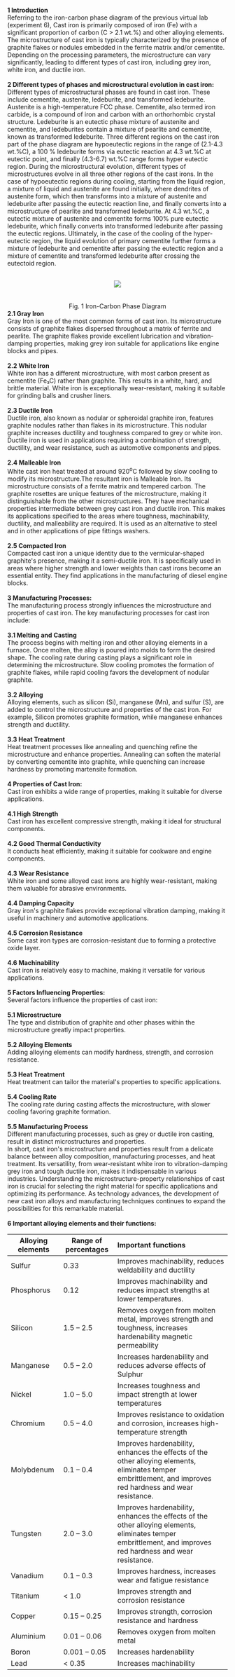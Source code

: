 <b>1 Introduction </b> <br>
Referring to the iron-carbon phase diagram of the previous virtual lab (experiment 6), Cast iron is primarily composed of iron (Fe) with a significant proportion of carbon (C > 2.1 wt.%) and other alloying elements. The microstructure of cast iron is typically characterized by the presence of graphite flakes or nodules embedded in the ferrite matrix and/or cementite. Depending on the processing parameters, the microstructure can vary significantly, leading to different types of cast iron, including grey iron, white iron, and ductile iron.<br><br>
<b>2 Different types of phases and microstructural evolution in cast iron:</b><br>
Different types of microstructural phases are found in cast iron. These include cementite, austenite, ledeburite, and transformed ledeburite. Austenite is a high-temperature FCC phase. Cementite, also termed iron carbide, is a compound of iron and carbon with an orthorhombic crystal structure. Ledeburite is an eutectic phase mixture of austenite and cementite, and ledeburites contain a mixture of pearlite and cementite, known as transformed ledeburite. Three different regions on the cast iron part of the phase diagram are hypoeutectic regions in the range of (2.1-4.3 wt.%C), a 100 % ledeburite forms via eutectic reaction at 4.3 wt.%C at eutectic point, and finally (4.3-6.7) wt.%C range forms hyper eutectic region. During the microstructural evolution, different types of microstructures evolve in all three other regions of the cast irons. In the case of hypoeutectic regions during cooling, starting from the liquid region, a mixture of liquid and austenite are found initially, where dendrites of austenite form, which then transforms into a mixture of austenite and ledeburite after passing the eutectic reaction line, and finally converts into a microstructure of pearlite and transformed ledeburite. At 4.3 wt.%C, a eutectic mixture of austenite and cementite forms 100% pure eutectic ledeburite, which finally converts into transformed ledeburite after passing the eutectic regions. Ultimately, in the case of the cooling of the hyper-eutectic region, the liquid evolution of primary cementite further forms a mixture of ledeburite and cementite after passing the eutectic region and a mixture of cementite and transformed ledeburite after crossing the eutectoid region. <br><br>
<center><image src="images/image1.png"></image></center> <br><br>
<center> Fig. 1 Iron-Carbon Phase Diagram <br> </center>
 <b>2.1  Gray Iron</b><br> Gray Iron is one of the most common forms of cast iron. Its microstructure consists of graphite flakes dispersed throughout a matrix of      ferrite and pearlite. The graphite flakes provide excellent lubrication and vibration-damping properties, making grey iron suitable for applications like engine blocks and pipes.<br><br>
  <b>2.2 White Iron</b><br> White iron has a different microstructure, with most carbon present as cementite (Fe₃C) rather than graphite. This results in a white, hard, and brittle material. White iron is exceptionally wear-resistant, making it suitable for grinding balls and crusher liners.<br><br>
  <b>2.3 Ductile Iron</b> <br>Ductile iron, also known as nodular or spheroidal graphite iron, features graphite nodules rather than flakes in its microstructure. This nodular graphite increases ductility and toughness compared to grey or white iron. Ductile iron is used in applications requiring a combination of strength, ductility, and wear resistance, such as automotive components and pipes.<br><br>
  <b>2.4 Malleable Iron</b><br> White cast iron heat treated at around 920<sup>o</sup>C followed by slow cooling to modify its microstructure.The resultant iron is Malleable Iron. Its microstructure consists of a ferrite matrix and tempered carbon. The graphite rosettes are unique features of the microstructure, making it distinguishable from the other microstructures. They have mechanical properties intermediate between grey cast iron and ductile iron. This makes its applications specified to the areas where toughness, machinability, ductility, and malleability are required. It is used as an alternative to steel and in other applications of pipe fittings washers. <br><br>
  <b>2.5 Compacted Iron</b><br> Compacted cast iron a unique identity due to the vermicular-shaped graphite's presence, making it a semi-ductile iron. It is specifically used in areas where higher strength and lower weights than cast irons become an essential entity. They find applications in the manufacturing of diesel engine blocks.<br><br>
 <b>3 Manufacturing Processes:</b><br>
The manufacturing process strongly influences the microstructure and properties of cast iron. The key manufacturing processes for cast iron include:<br><br>
 <b>3.1 Melting and Casting</b><br> The process begins with melting iron and other alloying elements in a furnace. Once molten, the alloy is poured into molds to form the desired shape. The cooling rate during casting plays a significant role in determining the microstructure. Slow cooling promotes the formation of graphite flakes, while rapid cooling favors the development of nodular graphite.<br><br>
 <b>3.2 Alloying</b><br> Alloying elements, such as silicon (Si), manganese (Mn), and sulfur (S), are added to control the microstructure and properties of the cast iron. For example, Silicon promotes graphite formation, while manganese enhances strength and ductility.<br><br>
 <b>3.3 Heat Treatment</b><br> Heat treatment processes like annealing and quenching refine the microstructure and enhance properties. Annealing can soften the material by converting cementite into graphite, while quenching can increase hardness by promoting martensite formation.<br><br>
 <b>4  Properties of Cast Iron:</b><br> 
Cast iron exhibits a wide range of properties, making it suitable for diverse applications.<br><br>
 <b>4.1 High Strength</b><br> Cast iron has excellent compressive strength, making it ideal for structural components.<br><br>
 <b>4.2 Good Thermal Conductivity</b><br> It conducts heat efficiently, making it suitable for cookware and engine components.<br><br>
 <b>4.3 Wear Resistance</b><br> White iron and some alloyed cast irons are highly wear-resistant, making them valuable for abrasive environments.<br><br>
 <b>4.4 Damping Capacity</b><br> Gray iron's graphite flakes provide exceptional vibration damping, making it useful in machinery and automotive applications.<br><br>
 <b>4.5 Corrosion Resistance</b><br> Some cast iron types are corrosion-resistant due to forming a protective oxide layer.<br><br>
 <b>4.6 Machinability</b><br> Cast iron is relatively easy to machine, making it versatile for various applications.<br><br>
 <b>5 Factors Influencing Properties:</b><br> 
Several factors influence the properties of cast iron:<br><br>
  <b>5.1 Microstructure</b><br> The type and distribution of graphite and other phases within the microstructure greatly impact properties.<br><br>
 <b>5.2 Alloying Elements</b><br> Adding alloying elements can modify hardness, strength, and corrosion resistance.<br><br>
<b>5.3  Heat Treatment</b><br> Heat treatment can tailor the material's properties to specific applications.<br><br>
 <b>5.4 Cooling Rate</b><br> The cooling rate during casting affects the microstructure, with slower cooling favoring graphite formation.<br><br>
 <b>5.5 Manufacturing Process</b><br> Different manufacturing processes, such as grey or ductile iron casting, result in distinct microstructures and properties.<br>
In short, cast iron's microstructure and properties result from a delicate balance between alloy composition, manufacturing processes, and heat treatment. Its versatility, from wear-resistant white iron to vibration-damping grey iron and tough ductile iron, makes it indispensable in various industries. Understanding the microstructure-property relationships of cast iron is crucial for selecting the right material for specific applications and optimizing its performance. As technology advances, the development of new cast iron alloys and manufacturing techniques continues to expand the possibilities for this remarkable material. <br><br>
 <b>6 Important alloying elements and their functions:</b>

| Alloying elements | Range of percentages | Important functions |
| --------------- | --------------- | :--------------- |
| Sulfur | 0.33 | Improves machinability, reduces weldability and ductility |
| Phosphorus | 0.12 | Improves machinability and reduces impact strengths at lower temperatures. |
| Silicon | 1.5 – 2.5 | Removes oxygen from molten metal, improves strength and toughness, increases hardenability magnetic permeability |
| Manganese | 0.5 – 2.0| Increases hardenability and reduces adverse effects of Sulphur |
|Nickel | 1.0 – 5.0 | Increases toughness and impact strength at lower temperatures |
|Chromium | 0.5 – 4.0 | Improves resistance to oxidation and corrosion, increases high-temperature strength |
| Molybdenum | 0.1 – 0.4 | Improves hardenability, enhances the effects of the other alloying elements, eliminates temper embrittlement, and improves red hardness and wear resistance. |
| Tungsten | 2.0 – 3.0 | Improves hardenability, enhances the effects of the other alloying elements, eliminates temper embrittlement, and improves red hardness and wear resistance. |
| Vanadium | 0.1 – 0.3 | Improves hardness, increases wear and fatigue resistance |
| Titanium |< 1.0 | Improves strength and corrosion resistance |
|Copper | 0.15 – 0.25 | Improves strength, corrosion resistance and hardness|
| Aluminium | 0.01 – 0.06 | Removes oxygen from molten metal |
| Boron | 0.001 – 0.05 | Increases hardenability |
| Lead | < 0.35 | Increases machinability|

